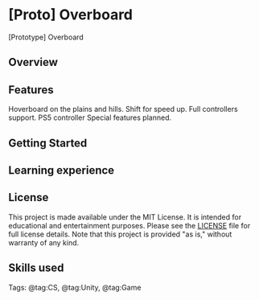 # [Proto] Overboard
[Prototype] Overboard

## Overview

## Features

Hoverboard on the plains and hills. Shift for speed up. 
Full controllers support. 
PS5 controller Special features planned.

## Getting Started


## Learning experience

## License

This project is made available under the MIT License. It is intended for educational and entertainment purposes. Please see the [LICENSE](LICENSE) file for full license details. Note that this project is provided "as is," without warranty of any kind.


## Skills used
Tags: @tag:CS, @tag:Unity, @tag:Game
